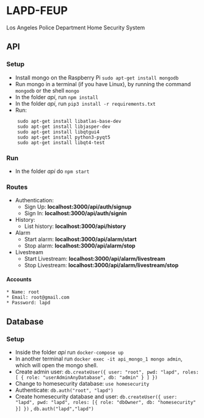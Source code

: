 # LAPD-FEUP
Los Angeles Police Department Home Security System


## API

### Setup

* Install mongo on the Raspberry Pi ``` sudo apt-get install mongodb ```
* Run mongo in a terminal (if you have Linux), by running the command ``` mongodb ``` or the shell ``` mongo ```
* In the folder *api*, run ``` npm install ```
* In the folder *api*, run ``` pip3 install -r requirements.txt ```
* Run: 
```
    sudo apt-get install libatlas-base-dev
    sudo apt-get install libjasper-dev
    sudo apt-get install libqtgui4
    sudo apt-get install python3-pyqt5
    sudo apt-get install libqt4-test
```


### Run

* In the folder *api* do ``` npm start ```

### Routes

* Authentication: 
    * Sign Up: **localhost:3000/api/auth/signup**
    * Sign In: **localhost:3000/api/auth/signin**
* History:
    * List history: **localhost:3000/api/history**
* Alarm 
    * Start alarm: **localhost:3000/api/alarm/start**
    * Stop alarm: **localhost:3000/api/alarm/stop**
* Livestream
    * Start Livestream: **localhost:3000/api/alarm/livestream**
    * Stop Livestream: **localhost:3000/api/alarm/livestream/stop**


#### Accounts

    * Name: root
    * Email: root@gmail.com
    * Password: lapd


## Database

### Setup

* Inside the folder *api* run ``` docker-compose up ```
* In another terminal run ``` docker exec -it api_mongo_1 mongo admin ```, which will open the mongo shell.
* Create admin user: ``` db.createUser({ user: "root", pwd: "lapd", roles: [ { role: "userAdminAnyDatabase", db: "admin" } ] }) ```
* Change to homesecurity database: ``` use homesecurity ``` 
* Authenticate: ``` db.auth("root", "lapd") ```
* Create homesecurity database and user: ``` db.createUser({ user: "lapd", pwd: "lapd", roles: [{ role: "dbOwner", db: "homesecurity" }] }) ``` , ``` db.auth("lapd","lapd") ``` 

